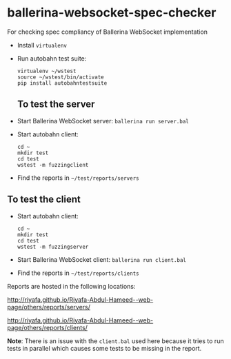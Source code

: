 # ballerina-websocket-spec-checker
For checking spec compliancy of Ballerina WebSocket implementation

- Install `virtualenv`
- Run autobahn test suite:
  ```
  virtualenv ~/wstest
  source ~/wstest/bin/activate
  pip install autobahntestsuite
  ```
  ## To test the server
  
- Start Ballerina WebSocket server:
  `ballerina run server.bal`
  
- Start autobahn client:
  ```
  cd ~
  mkdir test
  cd test
  wstest -m fuzzingclient
  ```

- Find the reports in `~/test/reports/servers`

## To test the client

- Start autobahn client:
  ```
  cd ~
  mkdir test
  cd test
  wstest -m fuzzingserver
  ```

- Start Ballerina WebSocket client:
  `ballerina run client.bal`
- Find the reports in `~/test/reports/clients`

Reports are hosted in the following locations:

http://riyafa.github.io/Riyafa-Abdul-Hameed--web-page/others/reports/servers/

http://riyafa.github.io/Riyafa-Abdul-Hameed--web-page/others/reports/clients/

**Note**: There is an issue with the `client.bal` used here because it tries to run tests in parallel which causes some tests
to be missing in the report.
